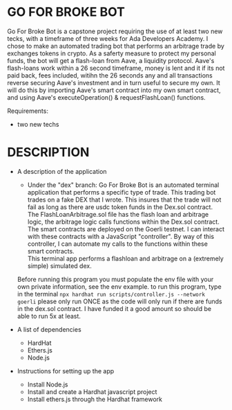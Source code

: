 # GO FOR BROKE BOT

Go For Broke Bot is a capstone project requiring the use of at least two new tecks, with a timeframe of three weeks for Ada Developers Academy. I chose to make an automated trading bot that performs an arbitrage trade by exchanges tokens in crypto. As a saferty measure to protect my personal funds, the bot will get a flash-loan from Aave, a liquidity protocol. Aave's flash-loans work within a 26 second timeframe, money is lent and it if its not paid back, fees included, witihn the 26 seconds any and all transactions reverse securing Aave's investment and in turn useful to secure my own. It will do this by importing Aave's smart contract into my own smart contract, and using Aave's executeOperation() & requestFlashLoan() functions. 

Requirements:
- two new techs 


# DESCRIPTION
- A description of the application
  - Under the "dex" branch: 
  Go For Broke Bot is an automated terminal application that performs a specific type of trade. This trading bot trades on a fake DEX that I wrote. This insures that the trade will not fail as long as there are usdc token funds in the Dex.sol contract. The FlashLoanArbitrage.sol file has the flash loan and arbitrage logic, the arbitrage logic calls functions within the Dex.sol contract. The smart contracts are deployed on the Goerli testnet. I can interact with these contracts with a JavaScript "controller". By way of this controller, I can automate my calls to the functions within these smart contracts.  
  This terminal app performs a flashloan and arbitrage on a (extremely simple) simulated dex.

  Before running this program you must populate the env file with your own private information, see the env example.
  to run this program, type in the terminal 
   `npx hardhat run scripts/controller.js --network goerli`
  please only run ONCE as the code will only run if there are funds in the dex.sol contract. I have funded it a good amount so should be able to run 5x at least.

- A list of dependencies
  - HardHat
  - Ethers.js
  - Node.js

- Instructions for setting up the app
  - Install Node.js
  - Install and create a Hardhat javascript project 
  - Install ethers.js through the Hardhat framework

